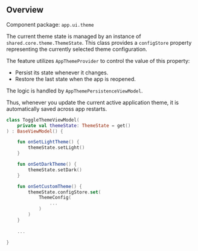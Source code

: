 ## Overview

Component package: `app.ui.theme`

The current theme state is managed by an instance of `shared.core.theme.ThemeState`. This class provides a `configStore` property representing the currently selected theme configuration.

The feature utilizes `AppThemeProvider` to control the value of this property:
- Persist its state whenever it changes.
- Restore the last state when the app is reopened.

The logic is handled by `AppThemePersistenceViewModel`.

Thus, whenever you update the current active application theme, it is automatically saved across app restarts.

```kotlin
class ToggleThemeViewModel(
    private val themeState: ThemeState = get()
) : BaseViewModel() {

    fun onSetLightTheme() {
        themeState.setLight()
    }

    fun onSetDarkTheme() {
        themeState.setDark()
    }

    fun onSetCustomTheme() {
        themeState.configStore.set(
            ThemeConfig(
                ...
            )
        )
    }
    
    ...

}
```